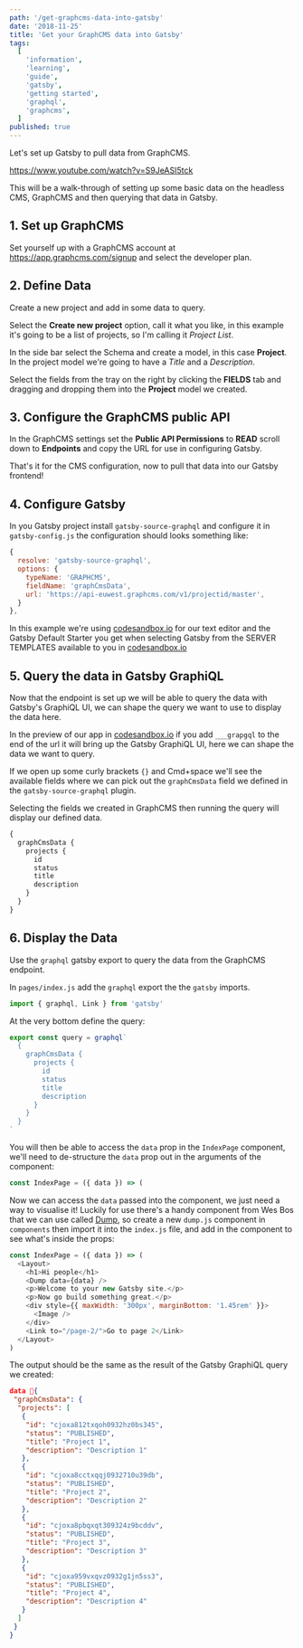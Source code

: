```yaml
---
path: '/get-graphcms-data-into-gatsby'
date: '2018-11-25'
title: 'Get your GraphCMS data into Gatsby'
tags:
  [
    'information',
    'learning',
    'guide',
    'gatsby',
    'getting started',
    'graphql',
    'graphcms',
  ]
published: true
---
```


Let's set up Gatsby to pull data from GraphCMS.

https://www.youtube.com/watch?v=S9JeASI5tck

This will be a walk-through of setting up some basic data on the
headless CMS, GraphCMS and then querying that data in Gatsby.

## 1. Set up GraphCMS

Set yourself up with a GraphCMS account at
https://app.graphcms.com/signup and select the developer plan.

## 2. Define Data

Create a new project and add in some data to query.

Select the **Create new project** option, call it what you like, in
this example it's going to be a list of projects, so I'm calling it
_Project List_.

In the side bar select the Schema and create a model, in this case
**Project**. In the project model we're going to have a _Title_ and a
_Description_.

Select the fields from the tray on the right by clicking the
**FIELDS** tab and dragging and dropping them into the **Project**
model we created.

## 3. Configure the GraphCMS public API

In the GraphCMS settings set the **Public API Permissions** to
**READ** scroll down to **Endpoints** and copy the URL for use in
configuring Gatsby.

That's it for the CMS configuration, now to pull that data into our
Gatsby frontend!

## 4. Configure Gatsby

In you Gatsby project install `gatsby-source-graphql` and configure it
in `gatsby-config.js` the configuration should looks something like:

```js
{
  resolve: 'gatsby-source-graphql',
  options: {
    typeName: 'GRAPHCMS',
    fieldName: 'graphCmsData',
    url: 'https://api-euwest.graphcms.com/v1/projectid/master',
  }
},
```

In this example we're using [codesandbox.io] for our text editor and
the Gatsby Default Starter you get when selecting Gatsby from the
SERVER TEMPLATES available to you in [codesandbox.io]

## 5. Query the data in Gatsby GraphiQL

Now that the endpoint is set up we will be able to query the data with
Gatsby's GraphiQL UI, we can shape the query we want to use to display
the data here.

In the preview of our app in [codesandbox.io] if you add `___grapgql`
to the end of the url it will bring up the Gatsby GraphiQL UI, here we
can shape the data we want to query.

If we open up some curly brackets `{}` and Cmd+space we'll see the
available fields where we can pick out the `graphCmsData` field we
defined in the `gatsby-source-graphql` plugin.

Selecting the fields we created in GraphCMS then running the query
will display our defined data.

```js
{
  graphCmsData {
    projects {
      id
      status
      title
      description
    }
  }
}
```

## 6. Display the Data

Use the `graphql` gatsby export to query the data from the GraphCMS
endpoint.

In `pages/index.js` add the `graphql` export the the `gatsby` imports.

```js
import { graphql, Link } from 'gatsby'
```

At the very bottom define the query:

```js
export const query = graphql`
  {
    graphCmsData {
      projects {
        id
        status
        title
        description
      }
    }
  }
`
```

You will then be able to access the `data` prop in the `IndexPage`
component, we'll need to de-structure the `data` prop out in the
arguments of the component:

```js
const IndexPage = ({ data }) => (
```

Now we can access the `data` passed into the component, we just need a
way to visualise it! Luckily for use there's a handy component from
Wes Bos that we can use called [Dump], so create a new `dump.js`
component in `components` then import it into the `index.js` file, and
add in the component to see what's inside the props:

```js
const IndexPage = ({ data }) => (
  <Layout>
    <h1>Hi people</h1>
    <Dump data={data} />
    <p>Welcome to your new Gatsby site.</p>
    <p>Now go build something great.</p>
    <div style={{ maxWidth: '300px', marginBottom: '1.45rem' }}>
      <Image />
    </div>
    <Link to="/page-2/">Go to page 2</Link>
  </Layout>
)
```

The output should be the same as the result of the Gatsby GraphiQL
query we created:

```json
data 💩{
 "graphCmsData": {
  "projects": [
   {
    "id": "cjoxa812txqoh0932hz0bs345",
    "status": "PUBLISHED",
    "title": "Project 1",
    "description": "Description 1"
   },
   {
    "id": "cjoxa8cctxqqj0932710u39db",
    "status": "PUBLISHED",
    "title": "Project 2",
    "description": "Description 2"
   },
   {
    "id": "cjoxa8pbqxqt309324z9bcddv",
    "status": "PUBLISHED",
    "title": "Project 3",
    "description": "Description 3"
   },
   {
    "id": "cjoxa959vxqvz0932g1jn5ss3",
    "status": "PUBLISHED",
    "title": "Project 4",
    "description": "Description 4"
   }
  ]
 }
}
```

[codesandbox.io]: https://codesandbox.io/dashboard/recent
[dump]: https://github.com/wesbos/dump
